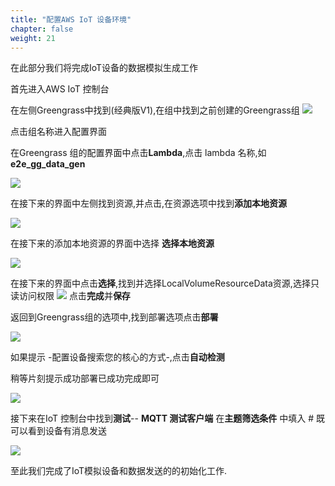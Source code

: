 ```yaml
---
title: "配置AWS IoT 设备环境"
chapter: false
weight: 21
---
```


在此部分我们将完成IoT设备的数据模拟生成工作

首先进入AWS IoT 控制台

在左侧Greengrass中找到(经典版V1),在组中找到之前创建的Greengrass组
![](/images/IoT/greengrassgroup.png)

点击组名称进入配置界面

在Greengrass 组的配置界面中点击**Lambda**,点击 lambda 名称,如**e2e_gg_data_gen**

![](/images/IoT/GGLambda1.png)

在接下来的界面中左侧找到资源,并点击,在资源选项中找到**添加本地资源**

![](/images/IoT/GGlambda2.png)

在接下来的添加本地资源的界面中选择 **选择本地资源**

![](/images/IoT/GGlambda3.png)

在接下来的界面中点击**选择**,找到并选择LocalVolumeResourceData资源,选择只读访问权限
![](/images/IoT/GGlambda4.png)
点击**完成**并**保存**

返回到Greengrass组的选项中,找到部署选项点击**部署**

![](/images/IoT/e2egggroup1.png)

如果提示 -配置设备搜索您的核心的方式-,点击**自动检测**

稍等片刻提示成功部署已成功完成即可

![](/images/IoT/e2egggroup2.png)

接下来在IoT 控制台中找到**测试**-- **MQTT 测试客户端**
在**主题筛选条件** 中填入 # 既可以看到设备有消息发送

![](/images/IoT/e2egggroup3.png)

至此我们完成了IoT模拟设备和数据发送的的初始化工作.